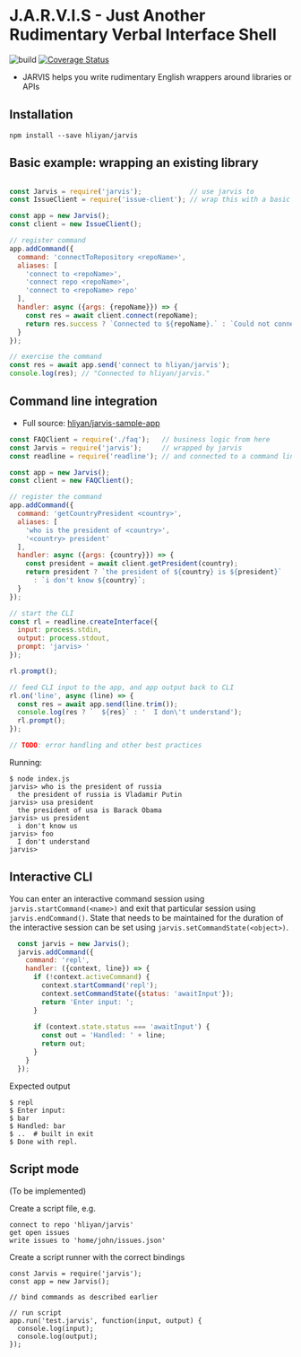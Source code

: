 # J.A.R.V.I.S - Just Another Rudimentary Verbal Interface Shell

![build](https://travis-ci.org/hliyan/jarvis.svg?branch=master) 
[![Coverage Status](https://coveralls.io/repos/github/hliyan/jarvis/badge.svg?branch=master)](https://coveralls.io/github/hliyan/jarvis?branch=master)

* JARVIS helps you write rudimentary English wrappers around libraries or APIs

## Installation

```
npm install --save hliyan/jarvis
```

## Basic example: wrapping an existing library

```javascript

const Jarvis = require('jarvis');            // use jarvis to
const IssueClient = require('issue-client'); // wrap this with a basic english API

const app = new Jarvis();
const client = new IssueClient();

// register command
app.addCommand({
  command: 'connectToRepository <repoName>',
  aliases: [
    'connect to <repoName>',
    'connect repo <repoName>',
    'connect to <repoName> repo'
  ],
  handler: async ({args: {repoName}}) => {
    const res = await client.connect(repoName);
    return res.success ? `Connected to ${repoName}.` : `Could not connect to ${repoName}. Here's the error: ${res.error}`;
  }
});

// exercise the command
const res = await app.send('connect to hliyan/jarvis');
console.log(res); // "Connected to hliyan/jarvis."
```

## Command line integration

* Full source: [hliyan/jarvis-sample-app](https://github.com/hliyan/jarvis-sample-app)

```javascript
const FAQClient = require('./faq');   // business logic from here
const Jarvis = require('jarvis');     // wrapped by jarvis 
const readline = require('readline'); // and connected to a command line

const app = new Jarvis();
const client = new FAQClient();

// register the command
app.addCommand({
  command: 'getCountryPresident <country>',
  aliases: [
    'who is the president of <country>',
    '<country> president'
  ],
  handler: async ({args: {country}}) => {
    const president = await client.getPresident(country);
    return president ? `the president of ${country} is ${president}`
      : `i don't know ${country}`;
  }
});

// start the CLI
const rl = readline.createInterface({
  input: process.stdin,
  output: process.stdout,
  prompt: 'jarvis> '
});

rl.prompt();

// feed CLI input to the app, and app output back to CLI
rl.on('line', async (line) => {
  const res = await app.send(line.trim());
  console.log(res ? `  ${res}` : '  I don\'t understand');
  rl.prompt();
});

// TODO: error handling and other best practices
```

Running:
```shell
$ node index.js
jarvis> who is the president of russia
  the president of russia is Vladamir Putin
jarvis> usa president
  the president of usa is Barack Obama
jarvis> us president
  i don't know us
jarvis> foo
  I don't understand
jarvis> 
```

## Interactive CLI

You can enter an interactive command session using `jarvis.startCommand(<name>)` and exit that particular session using `jarvis.endCommand()`. State that needs to be maintained for the duration of the interactive session can be set using `jarvis.setCommandState(<object>)`.

```javascript
  const jarvis = new Jarvis();
  jarvis.addCommand({
    command: 'repl',
    handler: ({context, line}) => {
      if (!context.activeCommand) {
        context.startCommand('repl');
        context.setCommandState({status: 'awaitInput'});
        return 'Enter input: ';
      }
  
      if (context.state.status === 'awaitInput') {
        const out = 'Handled: ' + line;
        return out;
      }
    }
  });
```

Expected output
```
$ repl
$ Enter input:
$ bar
$ Handled: bar
$ ..  # built in exit
$ Done with repl.
```

## Script mode

(To be implemented)

Create a script file, e.g.

```
connect to repo 'hliyan/jarvis'
get open issues
write issues to 'home/john/issues.json'
```

Create a script runner with the correct bindings

```
const Jarvis = require('jarvis');
const app = new Jarvis();

// bind commands as described earlier

// run script
app.run('test.jarvis', function(input, output) {
  console.log(input);
  console.log(output);
});

```

